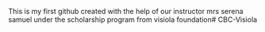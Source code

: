 This is my first github created with the help of our instructor mrs serena samuel under the scholarship program from visiola foundation# CBC-Visiola
